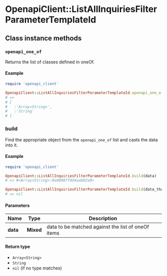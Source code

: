 # OpenapiClient::ListAllInquiriesFilterParameterTemplateId

## Class instance methods

### `openapi_one_of`

Returns the list of classes defined in oneOf.

#### Example

```ruby
require 'openapi_client'

OpenapiClient::ListAllInquiriesFilterParameterTemplateId.openapi_one_of
# =>
# [
#   :'Array<String>',
#   :'String'
# ]
```

### build

Find the appropriate object from the `openapi_one_of` list and casts the data into it.

#### Example

```ruby
require 'openapi_client'

OpenapiClient::ListAllInquiriesFilterParameterTemplateId.build(data)
# => #<Array<String>:0x00007fdd4aab02a0>

OpenapiClient::ListAllInquiriesFilterParameterTemplateId.build(data_that_doesnt_match)
# => nil
```

#### Parameters

| Name | Type | Description |
| ---- | ---- | ----------- |
| **data** | **Mixed** | data to be matched against the list of oneOf items |

#### Return type

- `Array<String>`
- `String`
- `nil` (if no type matches)


